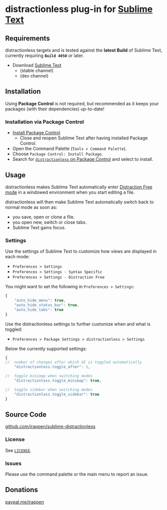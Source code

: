 # distractionless plug-in for [Sublime Text](https://www.sublimetext.com)

## Requirements

distractionless targets and is tested against the **latest Build** of Sublime Text, currently requiring **`Build 4050`** or later.

* Download [Sublime Text](https://www.sublimetext.com)
  * (stable channel)
  * (dev channel)

## Installation

Using **Package Control** is not required, but recommended as it keeps your packages (with their dependencies) up-to-date!

### Installation via Package Control

* [Install Package Control](https://packagecontrol.io/installation#st3)
  * Close and reopen Sublime Text after having installed Package Control.
* Open the Command Palette (`Tools > Command Palette`).
* Choose `Package Control: Install Package`.
* Search for [`distractionless` on Package Control](https://packagecontrol.io/packages/distractionless) and select to install.

## Usage

distractionless makes Sublime Text automatically enter [Distraction Free mode](https://www.sublimetext.com/docs/3/distraction_free.html) in a windowed environment when you start editing a file.

distractionless will then make Sublime Text automatically switch back to normal mode as soon as:

* you save, open or clone a file.
* you open new, switch or close tabs.
* Sublime Text gains focus.

### Settings

Use the settings of Sublime Text to customize how views are displayed in each mode:

* `Preferences > Settings`
* `Preferences > Settings - Syntax Specific`
* `Preferences > Settings - Distraction Free`

You might want to set the following in `Preferences > Settings`:

```js
{
    "auto_hide_menu": true,
    "auto_hide_status_bar": true,
    "auto_hide_tabs": true
}
```

Use the distractionless settings to further customize when and what is toggled:

* `Preferences > Package Settings > distractionless > Settings`

Below the currently supported settings:

```js
{
//  number of changes after which UI is toggled automatically
    "distractionless.toggle_after": 1,

//  toggle minimap when switching modes
    "distractionless.toggle_minimap": true,

//  toggle sidebar when switching modes
    "distractionless.toggle_sidebar": true
}
```

## Source Code

[github.com/jrappen/sublime-distractionless](https://www.github.com/jrappen/sublime-distractionless)

### License

See [`LICENSE`](https://github.com/jrappen/sublime-distractionless/blob/master/LICENSE).

### Issues

Please use the command palette or the main menu to report an issue.

## Donations

[paypal.me/jrappen](https://www.paypal.me/jrappen)

